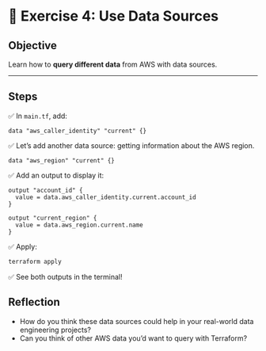 # 📝 Exercise 4: Use Data Sources

## Objective

Learn how to **query different data** from AWS with data sources.

---

## Steps

✅ In `main.tf`, add:

```hcl
data "aws_caller_identity" "current" {}
```

✅ Let’s add another data source: getting information about the AWS region.
```hcl
data "aws_region" "current" {}
```

✅ Add an output to display it:

```hcl
output "account_id" {
  value = data.aws_caller_identity.current.account_id
}

output "current_region" {
  value = data.aws_region.current.name
}
```

✅ Apply:

```bash
terraform apply
```

✅ See both outputs in the terminal!

## Reflection
- How do you think these data sources could help in your real-world data engineering projects?
- Can you think of other AWS data you’d want to query with Terraform?